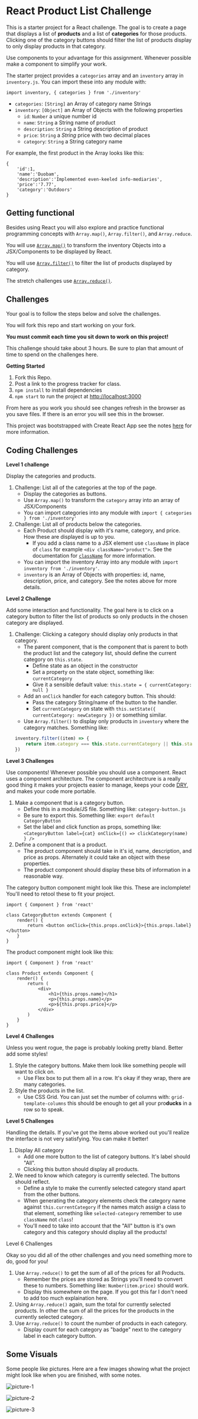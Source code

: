 # React Product List Challenge

This is a starter project for a React challenge. The goal is to create a page that displays a list of **products** and a list of **categories** for those products. Clicking one of the category buttons should filter the list of products display to only display products in that category.

Use components to your advantage for this assignment. Whenever possible make a component to simplify your work.

The starter project provides a `categories` array and an `inventory` array in `inventory.js`. You can import these into any module with:

`import inventory, { categories } from './inventory'`

- `categories`: `[String]` an Array of category name Strings
- `inventory`: `[Object]` an Array of Objects with the following properties
	- `id`: `Number` a unique number id
	- `name`: `String` a String name of product
	- `description`: `String` a String description of product
	- `price`: `String` a _String_ price with two decimal places
	- `category`: `String` a String category name

For example, the first product in the Array looks like this:

```JS
{
	'id':1,
	'name':'Duobam',
	'description':'Implemented even-keeled info-mediaries',
	'price':'7.77',
	'category':'Outdoors'
}
```

## Getting functional

Besides using React you will also explore and practice functional programming concepts with `Array.map()`, `Array.filter()`, and `Array.reduce`.

You will use [`Array.map()`](https://developer.mozilla.org/en-US/docs/Web/JavaScript/Reference/Global_Objects/Array/map) to transform the inventory Objects into a JSX/Components to be displayed by React.

You will use [`Array.filter()`](https://developer.mozilla.org/en-US/docs/Web/JavaScript/Reference/Global_Objects/Array/filter) to filter the list of products displayed by category.

The stretch challenges use [`Array.reduce()`](https://developer.mozilla.org/en-US/docs/Web/JavaScript/Reference/Global_Objects/Array/Reduce).

## Challenges

Your goal is to follow the steps below and solve the challenges.

You will fork this repo and start working on your fork.

**You must commit each time you sit down to work on this project!**

This challenge should take about 3 hours. Be sure to plan that amount of time to spend on the challenges here.

**Getting Started**

1. Fork this Repo.
1. Post a link to the progress tracker for class.
1. `npm install` to install dependencies
1. `npm start` to run the project at [http://localhost:3000](http://localhost:3000)

From here as you work you should see changes refresh in the browser as you save files. If there is an error you will see this in the browser.

This project was bootstrapped with Create React App see the notes [here](notes/create-react-app-notes.md) for more information.

## Coding Challenges

**Level 1 challenge**

Display the categories and products.

1. Challenge: List all of the categories at the top of the page.
	- Display the categories as buttons.
	- Use `Array.map()` to transform the `category` array into an array of JSX/Components
	- You can import categories into any module with `import { categories } from './inventory'`
1. Challenge: List all of products below the categories.
	- Each Product should display with it's name, category, and price. How these are displayed is up to you.
		- If you add a class name to a JSX element use `className` in place of `class` for example `<div className="product">`. See the documentation for [`className`](https://reactjs.org/docs/faq-styling.html) for more information.
	- You can import the inventory Array into any module with `import inventory from './inventory'`.
	- `inventory` is an Array of Objects with properties: id, name, description, price, and category. See the notes above for more details.



**Level 2 Challenge**

Add some interaction and functionality. The goal here is to click on a category button to filter the list of products so only products in the chosen category are displayed.

1. Challenge: Clicking a category should display only products in that category.
	- The parent component, that is the component that is parent to both the product list and the category list, should define the current category on `this.state`.
		- Define state as an object in the constructor
		- Set a property on the state object, something like: `currentCategory`
		- Give it a sensible default value: `this.state = { currentCategory: null }`
	- Add an `onClick` handler for each category button. This should:
		- Pass the category String/name of the button to the handler.
		- Set `currentCategory` on state with `this.setState({ currentCategory: newCategory })` or something similar.
	- Use `Array.filter()` to display only products in `inventory` where the category matches. Something like:
	```js
	inventory.filter((item) => {
		return item.category === this.state.currentCategory || this.state.currentCategory === null
	})
	```

**Level 3 Challenges**

Use components! Whenever possible you should use a component. React uses a component architecture. The component architectrure is a really good thing it makes your projects easier to manage, keeps your code [DRY](https://en.wikipedia.org/wiki/Don%27t_repeat_yourself), and makes your code more portable.

1. Make a component that is a category button.
	- Define this in a module/JS file. Something like: `category-button.js`
	- Be sure to export this. Something like: `export default CategoryButton`
	- Set the label and click function as props, something like: `<CategoryButton label={cat} onClick={() => clickCategory(name) } />`
1. Define a component that is a product.
	- The product component should take in it's id, name, description, and price as props. Alternately it could take an object with these properties.
	- The product component should display these bits of information in a reasonable way.

The category button component might look like this. These are inclomplete! You'll need to retool these to fit your project.

```JS
import { Component } from 'react'

class CategoryButton extends Component {
	render() {
		return <button onClick={this.props.onClick}>{this.props.label}</button>
	}
}
```

The product component might look like this:

```JS
import { Component } from 'react'

class Product extends Component {
	render() {
		return (
			<div>
				<h1>{this.props.name}</h1>
				<p>{this.props.name}</p>
				<p>${this.props.price}</p>
			</div>
		)
	}
}
```


**Level 4 Challenges**

Unless you went rogue, the page is probably looking pretty bland. Better add some styles!

1. Style the category buttons. Make them look like something people will want to click on.
	- Use Flex box to put them all in a row. It's okay if they wrap, there are many categories.
1. Style the products in the list.
	- Use CSS Grid. You can just set the number of columns with: `grid-template-columns` this should be enough to get all your pro**ducks** in a row so to speak.

**Level 5 Challenges**

Handling the details. If you've got the items above worked out you'll realize the interface is not very satisfying. You can make it better!

1. Display All category
	- Add one more button to the list of category buttons. It's label should "All".
	- Clicking this button should display all products.
2. We need to know which category is currently selected. The buttons should reflect.
	- Define a style to make the currently selected category stand apart from the other buttons.
	- When generating the category elements check the category name against `this.currentCategory` if the names match assign a class to that element, something like `selected-category` remember to use `className` not `class`!
	- You'll need to take into account that the "All" button is it's own category and this category should display all the products!

Level 6 Challenges

Okay so you did all of the other challenges and you need something more to do, good for you!

1. Use `Array.reduce()` to get the sum of all of the prices for all Products.
	- Remember the prices are stored as Strings you'll need to convert these to numbers. Something like: `Number(item.price)` should work.
	- Display this somewhere on the page. If you got this far I don't need to add too much explaination here.
2. Using `Array.reduce()` again, sum the total for currently selected products. In other the sum of all the prices for the products in the currently selected category.
3. Use `Array.reduce()` to count the number of products in each category.
	- Display count for each category as "badge" next to the category label in each category button.

## Some Visuals

Some people like pictures. Here are a few images showing what the project might look like when you are finished, with some notes.

![picture-1](notes/picture-1.png)

![picture-2](notes/picture-2.png)

![picture-3](notes/picture-3.png)